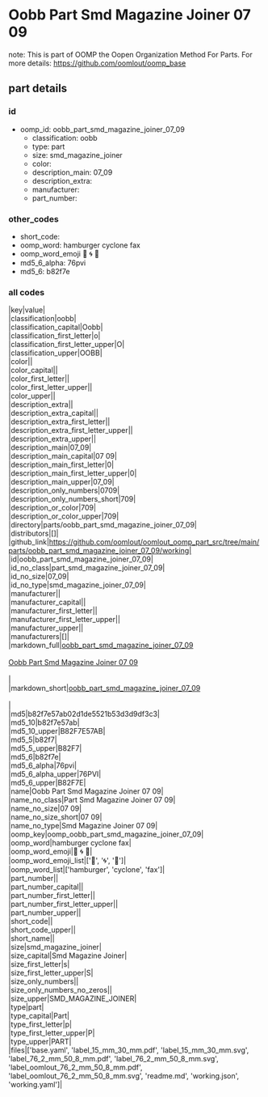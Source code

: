 # Oobb Part Smd Magazine Joiner 07 09  

note: This is part of OOMP the Oopen Organization Method For Parts. For more details: https://github.com/oomlout/oomp_base

##  part details





### id
* oomp_id: oobb_part_smd_magazine_joiner_07_09
  * classification: oobb
  * type: part
  * size: smd_magazine_joiner
  * color: 
  * description_main: 07_09
  * description_extra: 
  * manufacturer: 
  * part_number: 

### other_codes
* short_code: 
* oomp_word: hamburger cyclone fax
* oomp_word_emoji :hamburger: :cyclone: :fax:
* md5_6_alpha: 76pvi
* md5_6: b82f7e

### all codes 
|key|value|  
|classification|oobb|  
|classification_capital|Oobb|  
|classification_first_letter|o|  
|classification_first_letter_upper|O|  
|classification_upper|OOBB|  
|color||  
|color_capital||  
|color_first_letter||  
|color_first_letter_upper||  
|color_upper||  
|description_extra||  
|description_extra_capital||  
|description_extra_first_letter||  
|description_extra_first_letter_upper||  
|description_extra_upper||  
|description_main|07_09|  
|description_main_capital|07 09|  
|description_main_first_letter|0|  
|description_main_first_letter_upper|0|  
|description_main_upper|07_09|  
|description_only_numbers|0709|  
|description_only_numbers_short|709|  
|description_or_color|709|  
|description_or_color_upper|709|  
|directory|parts/oobb_part_smd_magazine_joiner_07_09|  
|distributors|[]|  
|github_link|https://github.com/oomlout/oomlout_oomp_part_src/tree/main/parts/oobb_part_smd_magazine_joiner_07_09/working|  
|id|oobb_part_smd_magazine_joiner_07_09|  
|id_no_class|part_smd_magazine_joiner_07_09|  
|id_no_size|07_09|  
|id_no_type|smd_magazine_joiner_07_09|  
|manufacturer||  
|manufacturer_capital||  
|manufacturer_first_letter||  
|manufacturer_first_letter_upper||  
|manufacturer_upper||  
|manufacturers|[]|  
|markdown_full|[oobb_part_smd_magazine_joiner_07_09](https://github.com/oomlout/oomlout_oomp_part_src/tree/main/parts/oobb_part_smd_magazine_joiner_07_09/working)<br>[](https://github.com/oomlout/oomlout_oomp_part_src/tree/main/parts/oobb_part_smd_magazine_joiner_07_09/working)<br>[Oobb Part Smd Magazine Joiner 07 09](https://github.com/oomlout/oomlout_oomp_part_src/tree/main/parts/oobb_part_smd_magazine_joiner_07_09/working)<br><br>|  
|markdown_short|[oobb_part_smd_magazine_joiner_07_09](https://github.com/oomlout/oomlout_oomp_part_src/tree/main/parts/oobb_part_smd_magazine_joiner_07_09/working)<br><br>|  
|md5|b82f7e57ab02d1de5521b53d3d9df3c3|  
|md5_10|b82f7e57ab|  
|md5_10_upper|B82F7E57AB|  
|md5_5|b82f7|  
|md5_5_upper|B82F7|  
|md5_6|b82f7e|  
|md5_6_alpha|76pvi|  
|md5_6_alpha_upper|76PVI|  
|md5_6_upper|B82F7E|  
|name|Oobb Part Smd Magazine Joiner 07 09|  
|name_no_class|Part Smd Magazine Joiner 07 09|  
|name_no_size|07 09|  
|name_no_size_short|07 09|  
|name_no_type|Smd Magazine Joiner 07 09|  
|oomp_key|oomp_oobb_part_smd_magazine_joiner_07_09|  
|oomp_word|hamburger cyclone fax|  
|oomp_word_emoji|:hamburger: :cyclone: :fax:|  
|oomp_word_emoji_list|[':hamburger:', ':cyclone:', ':fax:']|  
|oomp_word_list|['hamburger', 'cyclone', 'fax']|  
|part_number||  
|part_number_capital||  
|part_number_first_letter||  
|part_number_first_letter_upper||  
|part_number_upper||  
|short_code||  
|short_code_upper||  
|short_name||  
|size|smd_magazine_joiner|  
|size_capital|Smd Magazine Joiner|  
|size_first_letter|s|  
|size_first_letter_upper|S|  
|size_only_numbers||  
|size_only_numbers_no_zeros||  
|size_upper|SMD_MAGAZINE_JOINER|  
|type|part|  
|type_capital|Part|  
|type_first_letter|p|  
|type_first_letter_upper|P|  
|type_upper|PART|  
|files|['base.yaml', 'label_15_mm_30_mm.pdf', 'label_15_mm_30_mm.svg', 'label_76_2_mm_50_8_mm.pdf', 'label_76_2_mm_50_8_mm.svg', 'label_oomlout_76_2_mm_50_8_mm.pdf', 'label_oomlout_76_2_mm_50_8_mm.svg', 'readme.md', 'working.json', 'working.yaml']|  
